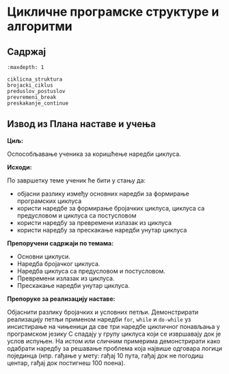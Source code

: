# Цикличне програмске структуре и алгоритми

## Садржај

```{toctree}
:maxdepth: 1

ciklicna_struktura
brojacki_ciklus
preduslov_postuslov
prevremeni_break
preskakanje_continue
```

## Извод из Плана наставе и учења

**Циљ:**

Оспособљавање ученика за коришћење наредби циклуса.

**Исходи:**

По завршетку теме ученик ће бити у стању да:

- објасни разлику између основних наредби за формирање програмских циклуса
- користи наредбе за формирање бројачких циклуса, циклуса са предусловом и
циклуса са постусловом
- користи наредбу за превремени излазак из циклуса
- користи наредбу за прескакање наредби унутар циклуса

**Препоручени садржаји по темама:**

- Основни циклуси.
- Наредба бројачког циклуса.
- Наредба циклуса са предусловом и постусловом.
- Превремени излазак из циклуса.
- Прескакање наредби унутар циклуса.

**Препоруке за реализацију наставе:**

Објаснити разлику бројачких и условних петљи. Демонстрирати реализацију петљи
применом наредби `for`, `while` и `do-while` уз инсистирање на чињеници да све
три наредбе цикличног понављања у програмском језику C спадају у групу циклуса
који се извршавају док је услов испуњен. На истом или сличним примерима
демонстрирати како одабрати наредбу за решавање проблема која највише одговара
логици појединца (нпр. гађање у мету: гађај 10 пута, гађај док не погодиш
центар, гађај док постигнеш 100 поена).

